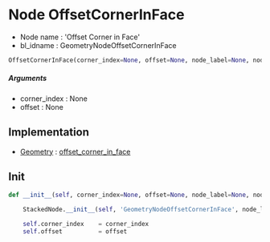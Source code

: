 # Node OffsetCornerInFace

- Node name : 'Offset Corner in Face'
- bl_idname : GeometryNodeOffsetCornerInFace


``` python
OffsetCornerInFace(corner_index=None, offset=None, node_label=None, node_color=None)
```
##### Arguments

- corner_index : None
- offset : None

## Implementation

- [Geometry](/docs/GeoNodes/Geometry.md) : [offset_corner_in_face](/docs/GeoNodes/Geometry.md#offset_corner_in_face)

## Init

``` python
def __init__(self, corner_index=None, offset=None, node_label=None, node_color=None):

    StackedNode.__init__(self, 'GeometryNodeOffsetCornerInFace', node_label=node_label, node_color=node_color)

    self.corner_index    = corner_index
    self.offset          = offset
```
